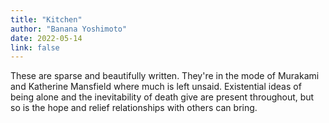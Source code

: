 ```yaml
---
title: "Kitchen"
author: "Banana Yoshimoto"
date: 2022-05-14
link: false
---
```


These are sparse and beautifully written. They're in the mode of Murakami and Katherine Mansfield where much is left unsaid. Existential ideas of being alone and the inevitability of death give are present throughout, but so is the hope and relief relationships with others can bring.

